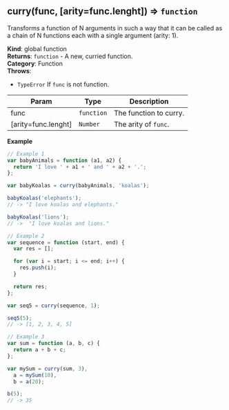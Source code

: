 <a name="curry"></a>

## curry(func, [arity=func.lenght]) ⇒ <code>function</code>
Transforms a function of N arguments in such a way that it can
be called as a chain of N functions each with a single argument (arity: 1).

**Kind**: global function  
**Returns**: <code>function</code> - A new, curried function.  
**Category**: Function  
**Throws**:

- <code>TypeError</code> If `func` is not function.

| Param | Type | Description |
| --- | --- | --- |
| func | <code>function</code> | The function to curry. |
| [arity=func.lenght] | <code>Number</code> | The arity of `func`. |

**Example**  
```js
// Example 1
var babyAnimals = function (a1, a2) {
  return 'I love ' + a1 + ' and ' + a2 + '.';
};

var babyKoalas = curry(babyAnimals, 'koalas');

babyKoalas('elephants');
// -> "I love koalas and elephants."

babyKoalas('lions');
// ->  "I love koalas and lions."

// Example 2
var sequence = function (start, end) {
  var res = [];

  for (var i = start; i <= end; i++) {
    res.push(i);
  }

  return res;
};

var seq5 = curry(sequence, 1);

seq5(5);
// -> [1, 2, 3, 4, 5]

// Example 3
var sum = function (a, b, c) {
  return a + b + c;
};

var mySum = curry(sum, 3),
  a = mySum(10),
  b = a(20);

b(5);
// -> 35
```
